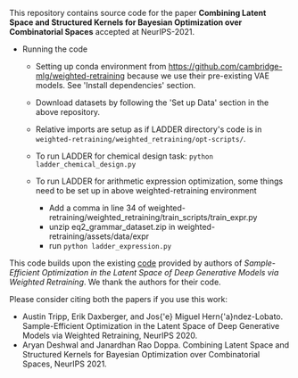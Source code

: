 This repository contains source code for the paper **Combining Latent Space and Structured Kernels for Bayesian Optimization over Combinatorial Spaces** 
accepted at NeurIPS-2021. 

- Running the code

  - Setting up conda environment from https://github.com/cambridge-mlg/weighted-retraining because we use their pre-existing VAE models. See 'Install dependencies' section.

  - Download datasets by following the 'Set up Data' section in the above repository. 

  - Relative imports are setup as if LADDER directory's code is in ``weighted-retraining/weighted_retraining/opt-scripts/``.

  - To run LADDER for chemical design task: ``python ladder_chemical_design.py``
	
  - To run LADDER for arithmetic expression optimization, some things need to be set up in above weighted-retraining environment
    - Add a comma in line 34 of weighted-retraining/weighted_retraining/train_scripts/train_expr.py
    - unzip eq2_grammar_dataset.zip in weighted-retraining/assets/data/expr
    - run ``python ladder_expression.py``

This code builds upon the existing [code](https://github.com/cambridge-mlg/weighted-retraining) provided by authors of 
*Sample-Efficient Optimization in the Latent Space of Deep Generative Models via Weighted Retraining*. We thank the authors for their code. 

Please consider citing both the papers if you use this work:

- Austin Tripp, Erik Daxberger, and Jos{\'e} Miguel Hern{\'a}ndez-Lobato. Sample-Efficient Optimization in the Latent Space of Deep Generative Models via Weighted Retraining, NeurIPS 2020.
- Aryan Deshwal and Janardhan Rao Doppa. Combining Latent Space and Structured Kernels for Bayesian Optimization over Combinatorial Spaces, NeurIPS 2021.






